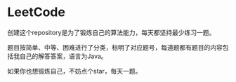 # LeetCode
创建这个repository是为了锻炼自己的算法能力，每天都坚持最少练习一题。

题目按简单、中等、困难进行了分类，标明了对应题号，每道题都有题目的内容包括我自己的解答答案，语言为Java。

如果你也想锻炼自己，不妨点个star，每天一题。
